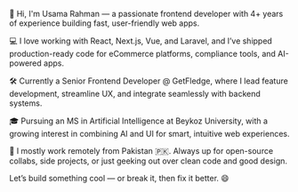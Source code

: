 👋 Hi, I'm Usama Rahman — a passionate frontend developer with 4+ years of experience building fast, user-friendly web apps.

💻 I love working with React, Next.js, Vue, and Laravel, and I’ve shipped production-ready code for eCommerce platforms, compliance tools, and AI-powered apps.

🛠️ Currently a Senior Frontend Developer @ GetFledge, where I lead feature development, streamline UX, and integrate seamlessly with backend systems.

🎓 Pursuing an MS in Artificial Intelligence at Beykoz University, with a growing interest in combining AI and UI for smart, intuitive web experiences.

📍 I mostly work remotely from Pakistan 🇵🇰. Always up for open-source collabs, side projects, or just geeking out over clean code and good design.

Let’s build something cool — or break it, then fix it better. 😄

